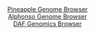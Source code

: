 <div id="Pineapple_Genome_Browser" align="center">
  <a href="https://igv.org/app/?sessionURL=blob:zZJfb9owFMW_i6VWmxQSJ4FAIlVT2sJIu7WlQNlaVdFNcIJXJw62Sfgjvvs8tGkvq1QeNk3yg3117XvO8W.HaiIk5SUKkGPaHdO2kYHkgjdjKCpGbqAgEgUZMEkMJEhGBClTgoIdykAqmN5_0jcXSlUysCyqqlYBZc5N6ZpQwJaX0Egz5YV1wRmDhAtQXEjrXEDNLZrXrYYkUFWmnu2aHWsOCixg1YKXklsVKfO40e_Fv0pxTkpekLhYMUUPAmKtR2ucmxl8CGfjME2JlNdkE83PwusofHD708eP3sXj9HY4m3qz0zHNS1ArQc6W0fLEGbij7RaypFB3d7dRUyyWdy4bT15O3MvT_rqigsgzu2v33B5uY19HQ8s5Wf9PrvWiRzrvqhz8ybcvanmu2lm_nUENvcQfeoPRK773BmI8XWkSULoQ3cDGhos9o.N4rR9bu2fgQzqCUxQ8PRtICUhfdPvTDqlNpXlBkixXB3QMxMWcCBS0fIy7tu87nXZXD_HtvbFDK8H.XrSD6b3fxU7oOF6cUaY0zPNYlpU0oSzNOs3MfHtklo.35PPllTfh_XSWNtFDNAxHGqv1IE3Ov75KkR5..EBt9S2a_gl3bxFiquRY2Nr1EOqI4ZutP_AGZPLQ2YR5Gg5HrP.neGyszR4XTcZFAUr364o._uStBkGhVLpQU0kTyqjazHSKvEGB7bgaW5RyxjWHSOTJO2xgw.7g97_xdPfP..8-">Pineapple Genome Browser</a>
</div>
<div id="Alphonso_Genome_Browser" align="center">
  <a href="https://igv.org/app/?sessionURL=blob:zZJfb9owFMW_i6VWmxQS2wFCIlUT0LL.oWXAWFqqKnISJ1gkdrBN0oL47vOqTXtZpfKwaZIf7Ktr33OOf3tQU6mY4CAA2EYdGyFgAbUSzZyUVUHvSEkVCDJSKGoBSTMqKU8oCPYgI0qTxWxsbq60rlTgOExXrZLwXNjKtUlJdoKTRtmJKJ2hKAoSC0m0kMoZSFILh.V1q6ExqSrbzHbtjpMSTRxSVCvBlXAqyvOoMe9Fv0pRTrkoaVRuC81eBURGj9GY2hn51A_n_SShSt3Ql6v0rH9z1f_mXiyWn7vD5WJyGS664emc5ZzoraRnqN6c4AHmg2kePqhrPV7Npos48y78lchP3PPTi.eKSarOkId6bg.2ITbRMJ7S5__JtVnsSOe3J3gUh6OUrL_kaJIMHu46EKPzLVmG06s3nB8sUIhka1gAyUp6AYKWC7tWB3dbP7aoZ0Hom3ykYCB4fLKAliRZm_bHPdAvlSEGKLrZvsJjASFTKkHQ8iH0kO_jTttrQ99HB2sPtrL4e.GOFjPfg7iPcTfKWKENzmmkeKVswrldJ5md745Mc3Y7X66HBqV4vIPN_abNNebd9H64HnjtNzkyw1._0Fh9j6Z_Qt57hNg6Pha3iWt4251_zaZ5vxmZfTW7DmcyH47lpH3Z.2NErjF8XDyZkCXRpt9UzPEnczWRjHBtCjVTLGYF0y.hSVI0IEDYNeiCRBTCsAhkHn.AFrRQB378jah7eDp8Bw--">Alphonso Genome Browser</a>
</div>


<div id="DAF_Genomics_Browser" align="center">
  <a href="https://igv.org/app/?sessionURL=blob:tZH7a9swEMf_l4P0J78kv2JDGO6WrG1CC868jJYSVFt.UMvyJLlpEvK_T_M6BhtlDDqQDh33.J7uc4QnKmTDO4gBW8i3EAIDZM13a8L6ll4TRiXEJWklNUDQkgra5RTiI5REKpKlK11ZK9XL2LYLUpoV7ThrcmlJ1yK9KfmgaqpTTWwRRg68Iztp5ZzpZEVs0vY17yS3SZ5TKU3H7mlXbXdEm5.x7diSbtnQqmZU3eoh9GCFVRI9bdMV9Pkvg_wHZX2ad8lmnYz1S7q_LGbJ8jL57M6z24_B.9vs5mKTBZuzdVN1RA2CzjY756EIVxN8fnXzxU0neOFdedr7dHGoUJb61cT9cDZ_7htB5QyFaOpOHdcN4GRAy_NBg4C8FihGnhHiqYE9z3x5un6gNyF4A_HdvQFKkPxRp98dQe17jQsk_TqM5AzgoqACYjNynBBFEfa90HOiCJ2MIwyifWOeiyyNQgcnGAfWA2Fav2zacYla6M_gW8H8rbO._wrrcdVHTrlyFr6_9PD.Op0fvhOLmDbnIn8FlQGvfq3kghGlQz_cFzCk1YqMduoXGfd0f_oG">DAF Genomics Browser</a>
</div>
